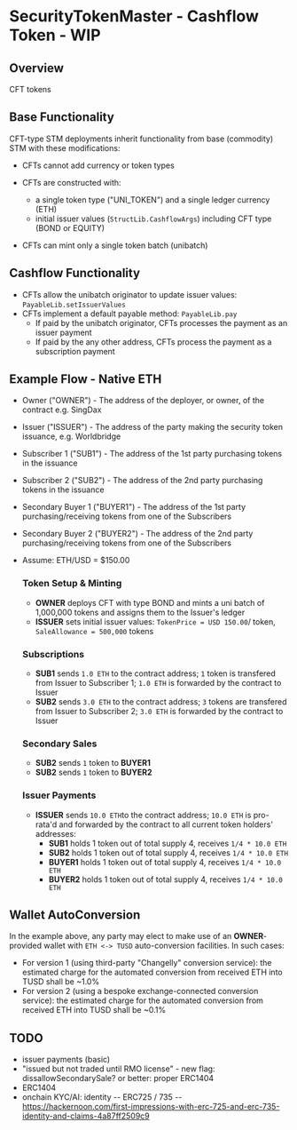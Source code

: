 # SecurityTokenMaster - Cashflow Token - WIP

## Overview

CFT tokens

## Base Functionality
CFT-type STM deployments inherit functionality from base (commodity) STM with these modifications:
* CFTs cannot add currency or token types
* CFTs are constructed with:
   * a single token type ("UNI_TOKEN") and a single ledger currency (ETH)
   * initial issuer values (```StructLib.CashflowArgs```) including CFT type (BOND or EQUITY)

* CFTs can mint only a single token batch (unibatch)

## Cashflow Functionality
* CFTs allow the unibatch originator to update issuer values: ```PayableLib.setIssuerValues```
* CFTs implement a default payable method: ```PayableLib.pay```
   * If paid by the unibatch originator, CFTs processes the payment as an issuer payment
   * If paid by the any other address, CFTs process the payment as a subscription payment

## Example Flow - Native ETH 

* Owner ("OWNER") - The address of the deployer, or owner, of the contract e.g. SingDax
* Issuer ("ISSUER") - The address of the party making the security token issuance, e.g. Worldbridge
* Subscriber 1 ("SUB1") - The address of the 1st party purchasing tokens in the issuance
* Subscriber 2 ("SUB2") - The address of the 2nd party purchasing tokens in the issuance
* Secondary Buyer 1 ("BUYER1") - The address of the 1st party purchasing/receiving tokens from one of the Subscribers
* Secondary Buyer 2 ("BUYER2") - The address of the 2nd party purchasing/receiving tokens from one of the Subscribers
* Assume: ETH/USD = $150.00

  ### Token Setup & Minting
    - **OWNER** deploys CFT with type BOND and mints a uni batch of 1,000,000 tokens and assigns them to the Issuer's ledger
    - **ISSUER** sets initial issuer values: ```TokenPrice = USD 150.00```/ token, ```SaleAllowance = 500,000``` tokens

  ### Subscriptions
    - **SUB1** sends ```1.0 ETH``` to the contract address; ```1``` token is transfered from Issuer to Subscriber 1; ```1.0 ETH``` is forwarded by the contract to Issuer
    - **SUB2** sends ```3.0 ETH``` to the contract address; ```3``` tokens are transfered from Issuer to Subscriber 2; ```3.0 ETH``` is forwarded by the contract to Issuer

  ### Secondary Sales
    - **SUB2** sends ```1``` token to **BUYER1**
    - **SUB2** sends ```1``` token to **BUYER2**

  ### Issuer Payments
    - **ISSUER** sends ```10.0 ETH```to the contract address; ```10.0 ETH``` is pro-rata'd and forwarded by the contract to all current token holders' addresses:
      - **SUB1** holds 1 token out of total supply 4, receives ```1/4 * 10.0 ETH```
      - **SUB2** holds 1 token out of total supply 4, receives ```1/4 * 10.0 ETH```
      - **BUYER1** holds 1 token out of total supply 4, receives ```1/4 * 10.0 ETH```
      - **BUYER2** holds 1 token out of total supply 4, receives ```1/4 * 10.0 ETH```

## Wallet AutoConversion

In the example above, any party may elect to make use of an **OWNER**-provided wallet with ```ETH <-> TUSD``` auto-conversion facilities. In such cases:
  - For version 1 (using third-party "Changelly" conversion service): the estimated charge for the automated conversion from received ETH into TUSD shall be ~1.0%
  - For version 2 (using a bespoke exchange-connected conversion service): the estimated charge for the automated conversion from received ETH into TUSD shall be ~0.1%

## TODO
* issuer payments (basic)
* "issued but not traded until RMO license" - new flag: dissallowSecondarySale? or better: proper ERC1404
* ERC1404 
* onchain KYC/AI: identity -- ERC725 / 735 -- https://hackernoon.com/first-impressions-with-erc-725-and-erc-735-identity-and-claims-4a87ff2509c9
